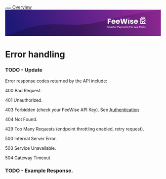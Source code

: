 <img src="../images/back.svg" alt="back" style="zoom:40%;" />[ Overview](./README.md)
![plot](./images/linkedin.png)

# Error handling

### TODO - Update
Error response codes returned by the API include:

400 Bad Request.

401 Unauthorized.

403 Forbidden (check your FeeWise API Key). See [Authentication](./AUTHENTICATION.md)

404 Not Found.

429 Too Many Requests (endpoint throttling enabled, retry request).

500 Internal Server Error.

503 Service Unavailable.

504 Gateway Timeout

### TODO - Example Response.
